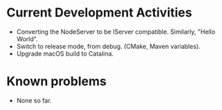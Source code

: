 # Current Development Activities

* Converting the NodeServer to be IServer compatible. Similarly, "Hello World".
* Switch to release mode, from debug. (CMake, Maven variables).
* Upgrade macOS build to Catalina.

# Known problems

* None so far.